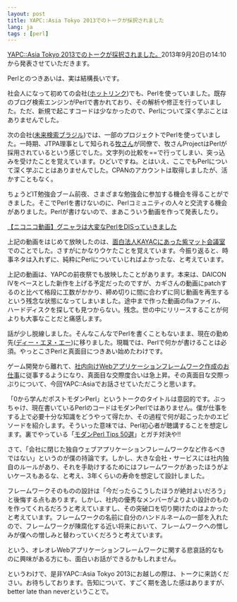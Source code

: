 ```yaml
---
layout: post
title: YAPC::Asia Tokyo 2013でのトークが採択されました
lang: ja
tags : [perl]
---
```

<a href="http://yapcasia.org/2013/talk/show/8463e876-c8e8-11e2-8893-6cac6aeab6a4">YAPC::Asia Tokyo 2013でのトークが採択されました。</a>2013年9月20日の14:10から発表させていただきます。

Perlとのつきあいは、実は結構長いです。

社会人になって初めての会社(<a href="http://www.hottolink.co.jp/">ホットリンク</a>)でも、Perlを使っていました。既存のブログ検索エンジンがPerlで書かれており、その解析や修正を行っていました。ただ、新規で起こすコードは少なかったので、Perlについて深く学ぶことはありませんでした。

次の会社(<a href="http://b.razil.jp/">未来検索ブラジル</a>)では、一部のプロジェクトでPerlを使っていました。一時期、JTPA理事として知られる<a href="https://twitter.com/lestrrat">牧さん</a>が同僚で、牧さんProjectはPerlが採用されているという感じでした。文字列の比較を==で行ってしまい、突っ込みを受けたことを覚えています。ひどいですね。とはいえ、ここでもPerlについて深く学ぶことはありませんでした。CPANのアカウントは取得しましたが、活かすこともなく。

ちょうどIT勉強会ブーム前夜、さまざまな勉強会に参加する機会を得ることができました。そこでPerlを書けないのに、Perlコミュニティの人々と交流する機会がありました。Perlが書けないので、まあこういう動画を作って発表したり。

<script type="text/javascript" src="http://ext.nicovideo.jp/thumb_watch/sm2164173"></script><noscript><a href="http://www.nicovideo.jp/watch/sm2164173">【ニコニコ動画】グニャラは大変なPerlをDISっていきました</a></noscript>

上記の動画をはじめて放映したのは、<a href="http://of-watch.jp/bn/085_04.php">面白法人KAYACにあった紫マット会議室</a>でのことでした。さすがにかなりウケたことを覚えています。今振り返ると、時事ネタは入れずに、純粋にPerlについていじればよかったな、と考えています。

上記の動画は、YAPCの前夜祭でも放映したことがあります。本来は、DAICON IVをベースとした新作を上げる予定だったのですが、カギさんの動画にpatchするのと比べて格段に工数がかかり、締め切りに間に合わずに同じ動画を再生するという残念な状態になってしまいました。途中まで作った動画のflaファイル、ハードディスクを探しても見つからない。残念。世の中にリリースすることが何よりも大事なことだと痛感します。

話が少し脱線しました。そんなこんなでPerlを書くこともないまま、現在の勤め先(<a href="http://dena.com/">ディー・エヌ・エー</a>)に移りました。現職では、Perlで何かが書けることは必須。やっとこさPerlと真面目につきあい始めたわけです。

ゲーム開発から離れて、<a href="http://next.rikunabi.com/tech/docs/ct_s03600.jsp?p=002398">社内向けWebアプリケーションフレームワーク作成のお仕事</a>に従事するようになり、真面目な交際度合いは急上昇。その真面目な交際っぷりについて、今回YAPC::Asiaでお話させていただこうと思います。

「0から学んだポストモダンPerl」というトークのタイトルは意図的です。ぶっちゃけ、現在書いているPerlのコードはモダンPerlではありません。僕が仕事をする上で必要十分な知識をどうやって得たか、その過程で何が起こったかのエピソードを紹介します。そういった意味では、Perl初心者が聴講することを想定します。裏でやっている「<a href="http://yapcasia.org/2013/talk/show/45957f84-ea5c-11e2-ba88-5f716aeab6a4">モダンPerl Tips 50選</a>」とガチ対決や!!

さて、「会社に閉じた独自ウェブアプリケーションフレームワークなど作るべきではない」というのが僕の持論です。しかし、大きな会社・サービスには社内独自のルールがあり、それを手助けするためにはフレームワークがあったほうがよいケースもあるな、と考え、3年くらいの寿命を想定して設計しました。

フレームワークそのものの設計は「今だったらこうしたほうが絶対よいだろう」と後悔する点もあります。しかし、社内の優秀なメンバーがよりよい設計のものを作ってくれるだろうと考えていますし、その突破口を切り開けたのはよかったと考えています。フレームワークの名前に自分のハンドルネームの一部を入れたので、フレームワークが陳腐化する近い将来において、フレームワークへの憎しみが僕への憎しみと替わっていくだろうと考えています。

という、オレオレWebアプリケーションフレームワークに関する悲哀話的なものに興味がある方にも、面白いお話ができるかもしれません。

というわけで、是非YAPC::Asia Tokyo 2013にお越しの際は、トークに来訪ください。お待ちしております。告知について、すごく期を逸した感はありますが、better late than neverということで。
